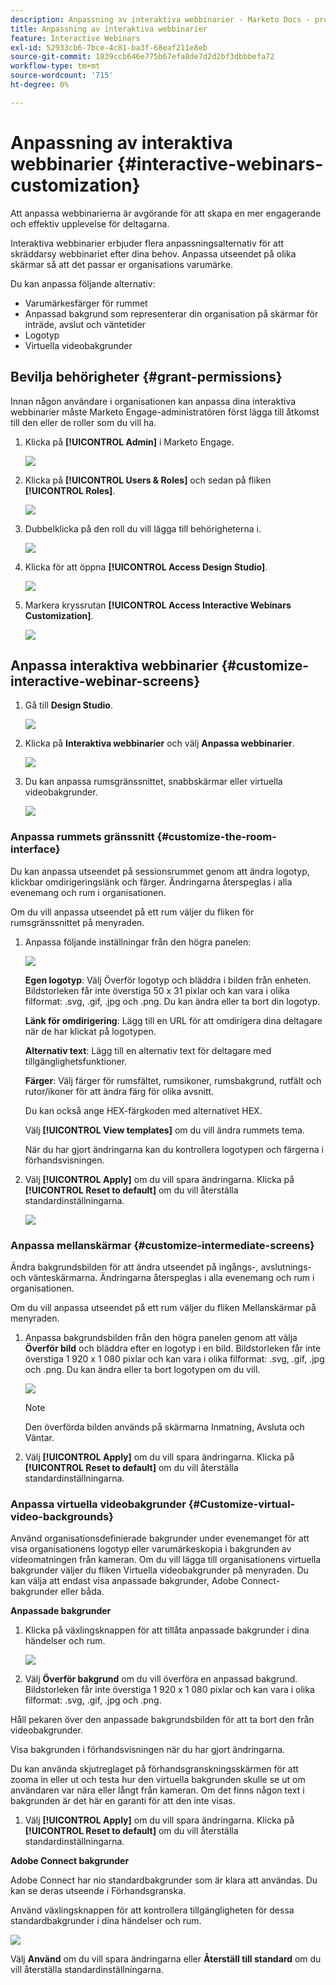 ```yaml
---
description: Anpassning av interaktiva webbinarier - Marketo Docs - produktdokumentation
title: Anpassning av interaktiva webbinarier
feature: Interactive Webinars
exl-id: 52933cb6-7bce-4c81-ba3f-68eaf211e8eb
source-git-commit: 1839ccb646e775b67efa8de7d2d2bf3dbbbefa72
workflow-type: tm+mt
source-wordcount: '715'
ht-degree: 0%

---
```


# Anpassning av interaktiva webbinarier {#interactive-webinars-customization}

Att anpassa webbinarierna är avgörande för att skapa en mer engagerande och effektiv upplevelse för deltagarna.

Interaktiva webbinarier erbjuder flera anpassningsalternativ för att skräddarsy webbinariet efter dina behov. Anpassa utseendet på olika skärmar så att det passar er organisations varumärke.

Du kan anpassa följande alternativ:

* Varumärkesfärger för rummet
* Anpassad bakgrund som representerar din organisation på skärmar för inträde, avslut och väntetider
* Logotyp
* Virtuella videobakgrunder

## Bevilja behörigheter {#grant-permissions}

Innan någon användare i organisationen kan anpassa dina interaktiva webbinarier måste Marketo Engage-administratören först lägga till åtkomst till den eller de roller som du vill ha.

1. Klicka på **[!UICONTROL Admin]** i Marketo Engage.

   ![](assets/interactive-webinars-customization-1.png)

1. Klicka på **[!UICONTROL Users & Roles]** och sedan på fliken **[!UICONTROL Roles]**.

   ![](assets/interactive-webinars-customization-2.png)

1. Dubbelklicka på den roll du vill lägga till behörigheterna i.

   ![](assets/interactive-webinars-customization-3.png)

1. Klicka för att öppna **[!UICONTROL Access Design Studio]**.

   ![](assets/interactive-webinars-customization-4.png)

1. Markera kryssrutan **[!UICONTROL Access Interactive Webinars Customization]**.

   ![](assets/interactive-webinars-customization-5.png)

## Anpassa interaktiva webbinarier {#customize-interactive-webinar-screens}

1. Gå till **Design Studio**.

   ![](assets/interactive-webinars-customization-6.png)

1. Klicka på **Interaktiva webbinarier** och välj **Anpassa webbinarier**.

   ![](assets/interactive-webinars-customization-7.png)

1. Du kan anpassa rumsgränssnittet, snabbskärmar eller virtuella videobakgrunder.

   ![](assets/interactive-webinars-customization-8.png)

### Anpassa rummets gränssnitt {#customize-the-room-interface}

Du kan anpassa utseendet på sessionsrummet genom att ändra logotyp, klickbar omdirigeringslänk och färger. Ändringarna återspeglas i alla evenemang och rum i organisationen.

Om du vill anpassa utseendet på ett rum väljer du fliken för rumsgränssnittet på menyraden.

1. Anpassa följande inställningar från den högra panelen:

   ![](assets/interactive-webinars-customization-9.png)

   **Egen logotyp**: Välj Överför logotyp och bläddra i bilden från enheten. Bildstorleken får inte överstiga 50 x 31 pixlar och kan vara i olika filformat: .svg, .gif, .jpg och .png. Du kan ändra eller ta bort din logotyp.

   **Länk för omdirigering**: Lägg till en URL för att omdirigera dina deltagare när de har klickat på logotypen.

   **Alternativ text**: Lägg till en alternativ text för deltagare med tillgänglighetsfunktioner.

   **Färger**: Välj färger för rumsfältet, rumsikoner, rumsbakgrund, rutfält och rutor/ikoner för att ändra färg för olika avsnitt.

   Du kan också ange HEX-färgkoden med alternativet HEX.

   Välj **[!UICONTROL View templates]** om du vill ändra rummets tema.

   När du har gjort ändringarna kan du kontrollera logotypen och färgerna i förhandsvisningen.

1. Välj **[!UICONTROL Apply]** om du vill spara ändringarna. Klicka på **[!UICONTROL Reset to default]** om du vill återställa standardinställningarna.

   ![](assets/interactive-webinars-customization-10.png)

### Anpassa mellanskärmar {#customize-intermediate-screens}

Ändra bakgrundsbilden för att ändra utseendet på ingångs-, avslutnings- och vänteskärmarna. Ändringarna återspeglas i alla evenemang och rum i organisationen.

Om du vill anpassa utseendet på ett rum väljer du fliken Mellanskärmar på menyraden.

1. Anpassa bakgrundsbilden från den högra panelen genom att välja **Överför bild** och bläddra efter en logotyp i en bild. Bildstorleken får inte överstiga 1 920 x 1 080 pixlar och kan vara i olika filformat: .svg, .gif, .jpg och .png. Du kan ändra eller ta bort logotypen om du vill.

   ![](assets/interactive-webinars-customization-11.png)

   >[!NOTE]
   >
   >Den överförda bilden används på skärmarna Inmatning, Avsluta och Väntar.

1. Välj **[!UICONTROL Apply]** om du vill spara ändringarna. Klicka på **[!UICONTROL Reset to default]** om du vill återställa standardinställningarna.

### Anpassa virtuella videobakgrunder {#Customize-virtual-video-backgrounds}

Använd organisationsdefinierade bakgrunder under evenemanget för att visa organisationens logotyp eller varumärkeskopia i bakgrunden av videomatningen från kameran. Om du vill lägga till organisationens virtuella bakgrunder väljer du fliken Virtuella videobakgrunder på menyraden. Du kan välja att endast visa anpassade bakgrunder, Adobe Connect-bakgrunder eller båda.

**Anpassade bakgrunder**

1. Klicka på växlingsknappen för att tillåta anpassade bakgrunder i dina händelser och rum.

   ![](assets/interactive-webinars-customization-12.png)

1. Välj **Överför bakgrund** om du vill överföra en anpassad bakgrund. Bildstorleken får inte överstiga 1 920 x 1 080 pixlar och kan vara i olika filformat: .svg, .gif, .jpg och .png.

Håll pekaren över den anpassade bakgrundsbilden för att ta bort den från videobakgrunder.

Visa bakgrunden i förhandsvisningen när du har gjort ändringarna.

Du kan använda skjutreglaget på förhandsgranskningsskärmen för att zooma in eller ut och testa hur den virtuella bakgrunden skulle se ut om användaren var nära eller långt från kameran. Om det finns någon text i bakgrunden är det här en garanti för att den inte visas.

1. Välj **[!UICONTROL Apply]** om du vill spara ändringarna. Klicka på **[!UICONTROL Reset to default]** om du vill återställa standardinställningarna.

**Adobe Connect bakgrunder**

Adobe Connect har nio standardbakgrunder som är klara att användas. Du kan se deras utseende i Förhandsgranska.

Använd växlingsknappen för att kontrollera tillgängligheten för dessa standardbakgrunder i dina händelser och rum.

![](assets/interactive-webinars-customization-13.png)

Välj **Använd** om du vill spara ändringarna eller **Återställ till standard** om du vill återställa standardinställningarna.
